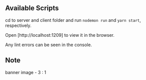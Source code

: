 ## Available Scripts

cd to server and client folder and run `nodemon run` and `yarn start`, respectively. 

Open [http://localhost:1209] to view it in the browser.

Any lint errors can be seen in the console.

## Note

banner image - 3 : 1